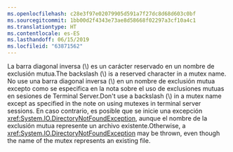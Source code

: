 ```yaml
---
ms.openlocfilehash: c28e3f97e02079905d591a7f27dc8d68d603c0bf
ms.sourcegitcommit: 1bb00d2f4343e73ae8d58668f02297a3cf10a4c1
ms.translationtype: HT
ms.contentlocale: es-ES
ms.lasthandoff: 06/15/2019
ms.locfileid: "63871562"
---
```

<span data-ttu-id="756f9-101">La barra diagonal inversa (\\) es un carácter reservado en un nombre de exclusión mutua.</span><span class="sxs-lookup"><span data-stu-id="756f9-101">The backslash (\\) is a reserved character in a mutex name.</span></span> <span data-ttu-id="756f9-102">No use una barra diagonal inversa (\\) en un nombre de exclusión mutua excepto como se especifica en la nota sobre el uso de exclusiones mutuas en sesiones de Terminal Server.</span><span class="sxs-lookup"><span data-stu-id="756f9-102">Don't use a backslash (\\) in a mutex name except as specified in the note on using mutexes in terminal server sessions.</span></span> <span data-ttu-id="756f9-103">En caso contrario, es posible que se inicie una excepción <xref:System.IO.DirectoryNotFoundException>, aunque el nombre de la exclusión mutua represente un archivo existente.</span><span class="sxs-lookup"><span data-stu-id="756f9-103">Otherwise, a <xref:System.IO.DirectoryNotFoundException> may be thrown, even though the name of the mutex represents an existing file.</span></span>
